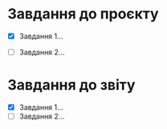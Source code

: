 # Завдання до проєкту

- [x] Завдання 1...
- [ ] Завдання 2... 


# Завдання до звіту

- [x] Завдання 1...
- [ ] Завдання 2... 
